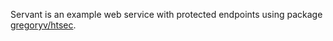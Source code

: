 Servant is an example web service with protected endpoints using
package [gregoryv/htsec](https://github.com/gregoryv/htsec).


